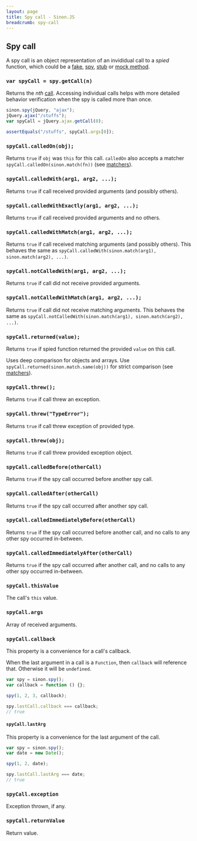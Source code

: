 ```yaml
---
layout: page
title: Spy call - Sinon.JS
breadcrumb: spy-call
---
```


## Spy call

A spy call is an object representation of an invididual call to a *spied* function, which could be a [fake](../fakes), [spy](../spies), [stub](../stubs) or [mock method](../mocks).

### `var spyCall = spy.getCall(n)`

Returns the *nth* [call](#spycall). Accessing individual calls helps with more detailed behavior verification when the spy is called more than once.

```javascript
sinon.spy(jQuery, "ajax");
jQuery.ajax("/stuffs");
var spyCall = jQuery.ajax.getCall(0);

assertEquals("/stuffs", spyCall.args[0]);
```


### `spyCall.calledOn(obj);`

Returns `true` if `obj` was `this` for this call. `calledOn` also accepts a matcher `spyCall.calledOn(sinon.match(fn))` (see [matchers](#matchers)).


### `spyCall.calledWith(arg1, arg2, ...);`

Returns `true` if call received provided arguments (and possibly others).


### `spyCall.calledWithExactly(arg1, arg2, ...);`

Returns `true` if call received provided arguments and no others.


### `spyCall.calledWithMatch(arg1, arg2, ...);`

Returns `true` if call received matching arguments (and possibly others).
This behaves the same as `spyCall.calledWith(sinon.match(arg1), sinon.match(arg2), ...)`.


### `spyCall.notCalledWith(arg1, arg2, ...);`

Returns `true` if call did not receive provided arguments.


### `spyCall.notCalledWithMatch(arg1, arg2, ...);`

Returns `true` if call did not receive matching arguments.
This behaves the same as `spyCall.notCalledWith(sinon.match(arg1), sinon.match(arg2), ...)`.

### `spyCall.returned(value);`

Returns `true` if spied function returned the provided `value` on this call.

Uses deep comparison for objects and arrays. Use `spyCall.returned(sinon.match.same(obj))` for strict comparison (see [matchers](#matchers)).

### `spyCall.threw();`

Returns `true` if call threw an exception.


### `spyCall.threw("TypeError");`

Returns `true` if call threw exception of provided type.


### `spyCall.threw(obj);`

Returns `true` if call threw provided exception object.


### `spyCall.calledBefore(otherCall)`

Returns `true` if the spy call occurred before another spy call.


### `spyCall.calledAfter(otherCall)`

Returns `true` if the spy call occurred after another spy call.


### `spyCall.calledImmediatelyBefore(otherCall)`

Returns `true` if the spy call occurred before another call, and no calls to any
other spy occurred in-between.


### `spyCall.calledImmediatelyAfter(otherCall)`

Returns `true` if the spy call occurred after another call, and no calls to any
other spy occurred in-between.


### `spyCall.thisValue`

The call's `this` value.


### `spyCall.args`

Array of received arguments.


### `spyCall.callback`

This property is a convenience for a call's callback.

When the last argument in a call is a `Function`, then `callback` will reference that. Otherwise it will be `undefined`.

```js
var spy = sinon.spy();
var callback = function () {};

spy(1, 2, 3, callback);

spy.lastCall.callback === callback;
// true
```

#### `spyCall.lastArg`

This property is a convenience for the last argument of the call.

```js
var spy = sinon.spy();
var date = new Date();

spy(1, 2, date);

spy.lastCall.lastArg === date;
// true
```

### `spyCall.exception`

Exception thrown, if any.


### `spyCall.returnValue`

Return value.
